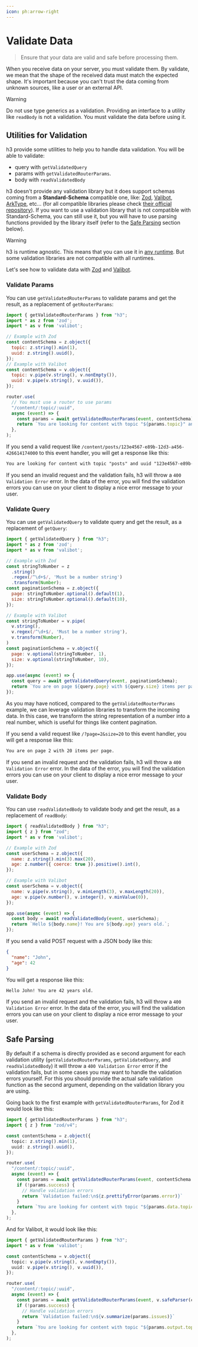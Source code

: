 ```yaml
---
icon: ph:arrow-right
---
```


# Validate Data

> Ensure that your data are valid and safe before processing them.

When you receive data on your server, you must validate them. By validate, we mean that the shape of the received data must match the expected shape. It's important because you can't trust the data coming from unknown sources, like a user or an external API.

> [!WARNING]
> Do not use type generics as a validation. Providing an interface to a utility like `readBody` is not a validation. You must validate the data before using it.

## Utilities for Validation

h3 provide some utilities to help you to handle data validation. You will be able to validate:

- query with `getValidatedQuery`
- params with `getValidatedRouterParams`.
- body with `readValidatedBody`

h3 doesn't provide any validation library but it does support schemas coming from a **Standard-Schema** compatible one, like: [Zod](https://zod.dev), [Valibot](https://valibot.dev), [ArkType](https://arktype.io/), etc... (for all compatible libraries please check [their official repository](https://github.com/standard-schema/standard-schema)). If you want to use a validation library that is not compatible with Standard-Schema, you can still use it, but you will have to use parsing functions provided by the library itself (refer to the [Safe Parsing](#safe-parsing) section below).

> [!WARNING]
> h3 is runtime agnostic. This means that you can use it in [any runtime](/adapters). But some validation libraries are not compatible with all runtimes.

Let's see how to validate data with [Zod](https://zod.dev) and [Valibot](https://valibot.dev).

### Validate Params

You can use `getValidatedRouterParams` to validate params and get the result, as a replacement of `getRouterParams`:

```js
import { getValidatedRouterParams } from "h3";
import * as z from 'zod';
import * as v from 'valibot';

// Example with Zod
const contentSchema = z.object({
  topic: z.string().min(1),
  uuid: z.string().uuid(),
});
// Example with Valibot
const contentSchema = v.object({
  topic: v.pipe(v.string(), v.nonEmpty()),
  uuid: v.pipe(v.string(), v.uuid()),
});

router.use(
  // You must use a router to use params
  "/content/:topic/:uuid",
  async (event) => {
    const params = await getValidatedRouterParams(event, contentSchema);
    return `You are looking for content with topic "${params.topic}" and uuid "${params.uuid}".`;
  },
);
```

If you send a valid request like `/content/posts/123e4567-e89b-12d3-a456-426614174000` to this event handler, you will get a response like this:

```txt
You are looking for content with topic "posts" and uuid "123e4567-e89b-12d3-a456-426614174000".
```

If you send an invalid request and the validation fails, h3 will throw a `400 Validation Error` error. In the data of the error, you will find the validation errors you can use on your client to display a nice error message to your user.

### Validate Query

You can use `getValidatedQuery` to validate query and get the result, as a replacement of `getQuery`:

```js
import { getValidatedQuery } from "h3";
import * as z from 'zod';
import * as v from 'valibot';

// Example with Zod
const stringToNumber = z
  .string()
  .regex(/^\d+$/, 'Must be a number string')
  .transform(Number);
const paginationSchema = z.object({
  page: stringToNumber.optional().default(1),
  size: stringToNumber.optional().default(10),
});

// Example with Valibot
const stringToNumber = v.pipe(
  v.string(),
  v.regex(/^\d+$/, 'Must be a number string'),
  v.transform(Number),
)
const paginationSchema = v.object({
  page: v.optional(stringToNumber, 1),
  size: v.optional(stringToNumber, 10),
});

app.use(async (event) => {
  const query = await getValidatedQuery(event, paginationSchema);
  return `You are on page ${query.page} with ${query.size} items per page.`;
});
```

As you may have noticed, compared to the `getValidatedRouterParams` example, we can leverage validation libraries to transform the incoming data. In this case, we transform the string representation of a number into a real number, which is useful for things like content pagination.

If you send a valid request like `/?page=2&size=20` to this event handler, you will get a response like this:

```txt
You are on page 2 with 20 items per page.
```

If you send an invalid request and the validation fails, h3 will throw a `400 Validation Error` error. In the data of the error, you will find the validation errors you can use on your client to display a nice error message to your user.

### Validate Body

You can use `readValidatedBody` to validate body and get the result, as a replacement of `readBody`:

```js
import { readValidatedBody } from "h3";
import { z } from "zod";
import * as v from 'valibot';

// Example with Zod
const userSchema = z.object({
  name: z.string().min(3).max(20),
  age: z.number({ coerce: true }).positive().int(),
});

// Example with Valibot
const userSchema = v.object({
  name: v.pipe(v.string(), v.minLength(3), v.maxLength(20)),
  age: v.pipe(v.number(), v.integer(), v.minValue(0)),
});

app.use(async (event) => {
  const body = await readValidatedBody(event, userSchema);
  return `Hello ${body.name}! You are ${body.age} years old.`;
});
```

If you send a valid POST request with a JSON body like this:

```json
{
  "name": "John",
  "age": 42
}
```

You will get a response like this:

```txt
Hello John! You are 42 years old.
```

If you send an invalid request and the validation fails, h3 will throw a `400 Validation Error` error. In the data of the error, you will find the validation errors you can use on your client to display a nice error message to your user.

## Safe Parsing

By default if a schema is directly provided as e second argument for each validation utility (`getValidatedRouterParams`, `getValidatedQuery`, and `readValidatedBody`) it will throw a `400 Validation Error` error if the validation fails, but in some cases you may want to handle the validation errors yourself. For this you should provide the actual safe validation function as the second argument, depending on the validation library you are using.

Going back to the first example with `getValidatedRouterParams`, for Zod it would look like this:

```ts
import { getValidatedRouterParams } from "h3";
import { z } from "zod/v4";

const contentSchema = z.object({
  topic: z.string().min(1),
  uuid: z.string().uuid(),
});

router.use(
  "/content/:topic/:uuid",
  async (event) => {
    const params = await getValidatedRouterParams(event, contentSchema.safeParse);
    if (!params.success) {
      // Handle validation errors
      return `Validation failed:\n${z.prettifyError(params.error)}`
    }
    return `You are looking for content with topic "${params.data.topic}" and uuid "${params.data.uuid}".`;
  },
);
```

And for Valibot, it would look like this:

```ts
import { getValidatedRouterParams } from "h3";
import * as v from 'valibot';

const contentSchema = v.object({
  topic: v.pipe(v.string(), v.nonEmpty()),
  uuid: v.pipe(v.string(), v.uuid()),
});

router.use(
  "/content/:topic/:uuid",
  async (event) => {
    const params = await getValidatedRouterParams(event, v.safeParser(contentSchema))
    if (!params.success) {
      // Handle validation errors
      return `Validation failed:\n${v.summarize(params.issues)}`
    }
    return `You are looking for content with topic "${params.output.topic}" and uuid "${params.output.uuid}".`;
  },
);
```
